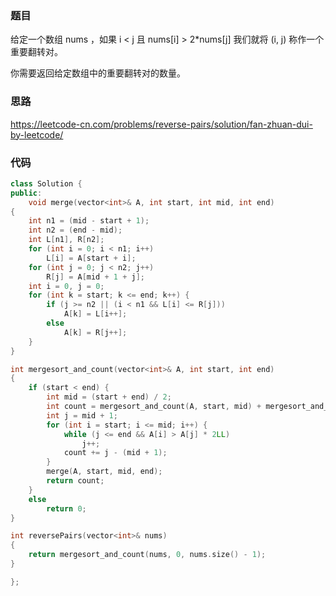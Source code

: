 ### 题目
给定一个数组 nums ，如果 i < j 且 nums[i] > 2*nums[j] 我们就将 (i, j) 称作一个重要翻转对。

你需要返回给定数组中的重要翻转对的数量。


### 思路
<https://leetcode-cn.com/problems/reverse-pairs/solution/fan-zhuan-dui-by-leetcode/>

### 代码
~~~ c++
class Solution {
public:
    void merge(vector<int>& A, int start, int mid, int end)
{
    int n1 = (mid - start + 1);
    int n2 = (end - mid);
    int L[n1], R[n2];
    for (int i = 0; i < n1; i++)
        L[i] = A[start + i];
    for (int j = 0; j < n2; j++)
        R[j] = A[mid + 1 + j];
    int i = 0, j = 0;
    for (int k = start; k <= end; k++) {
        if (j >= n2 || (i < n1 && L[i] <= R[j]))
            A[k] = L[i++];
        else
            A[k] = R[j++];
    }
}

int mergesort_and_count(vector<int>& A, int start, int end)
{
    if (start < end) {
        int mid = (start + end) / 2;
        int count = mergesort_and_count(A, start, mid) + mergesort_and_count(A, mid + 1, end);
        int j = mid + 1;
        for (int i = start; i <= mid; i++) {
            while (j <= end && A[i] > A[j] * 2LL)
                j++;
            count += j - (mid + 1);
        }
        merge(A, start, mid, end);
        return count;
    }
    else
        return 0;
}

int reversePairs(vector<int>& nums)
{
    return mergesort_and_count(nums, 0, nums.size() - 1);
}

};
~~~
